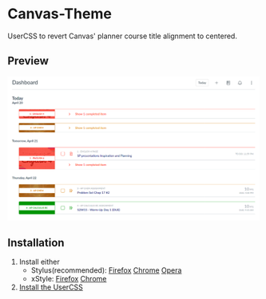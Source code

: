 # Canvas-Theme
UserCSS to revert Canvas' planner course title alignment to centered.

## Preview
![Classic Canvas Preview](canvas_after.png)

## Installation
1. Install either<br>
    * Stylus(recommended): [Firefox](https://addons.mozilla.org/en-US/firefox/addon/styl-us/) [Chrome](https://chrome.google.com/webstore/detail/stylus/clngdbkpkpeebahjckkjfobafhncgmne) [Opera](https://addons.opera.com/en-gb/extensions/details/stylus/)<br>
    * xStyle: [Firefox](https://addons.mozilla.org/firefox/addon/xstyle/) [Chrome](https://chrome.google.com/webstore/detail/xstyle/hncgkmhphmncjohllpoleelnibpmccpj)
2. [Install the UserCSS](https://github.com/rjacoby00/Canvas-Theme/raw/master/canvas-revert-title-alignment.user.css)
